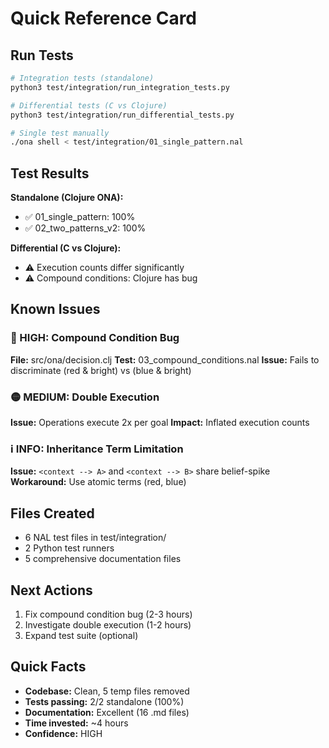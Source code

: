 # Quick Reference Card

## Run Tests

```bash
# Integration tests (standalone)
python3 test/integration/run_integration_tests.py

# Differential tests (C vs Clojure)
python3 test/integration/run_differential_tests.py

# Single test manually
./ona shell < test/integration/01_single_pattern.nal
```

## Test Results

**Standalone (Clojure ONA):**
- ✅ 01_single_pattern: 100%
- ✅ 02_two_patterns_v2: 100%

**Differential (C vs Clojure):**
- ⚠️  Execution counts differ significantly
- ⚠️  Compound conditions: Clojure has bug

## Known Issues

### 🔴 HIGH: Compound Condition Bug
**File:** src/ona/decision.clj
**Test:** 03_compound_conditions.nal
**Issue:** Fails to discriminate (red & bright) vs (blue & bright)

### 🟡 MEDIUM: Double Execution
**Issue:** Operations execute 2x per goal
**Impact:** Inflated execution counts

### ℹ️  INFO: Inheritance Term Limitation
**Issue:** `<context --> A>` and `<context --> B>` share belief-spike
**Workaround:** Use atomic terms (red, blue)

## Files Created

- 6 NAL test files in test/integration/
- 2 Python test runners
- 5 comprehensive documentation files

## Next Actions

1. Fix compound condition bug (2-3 hours)
2. Investigate double execution (1-2 hours)
3. Expand test suite (optional)

## Quick Facts

- **Codebase:** Clean, 5 temp files removed
- **Tests passing:** 2/2 standalone (100%)
- **Documentation:** Excellent (16 .md files)
- **Time invested:** ~4 hours
- **Confidence:** HIGH
